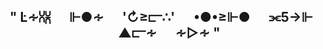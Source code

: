 <h2 align="center">" ‎Ŀ∻⩆⩈‎‎ ‎‎ ‎ ‎ ‎ ‎ ⊩●∻‎ ‎‎ ‎ ‎ ‎ ‎ '↻≥⫍∴'‎‎ ‎‎ ‎ ‎ ‎ ‎ •●•≥⊩●‎‎ ‎‎ ‎ ‎ ‎ ‎ ⫘5→⊩‎ ‎‎ ‎ ‎ ‎ ‎ ▲⫍∻‎ ‎‎ ‎ ‎ ‎ ‎ ∻▷∻ "</h2>
